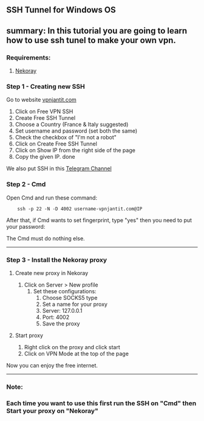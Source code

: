 ## SSH Tunnel for Windows OS

summary:
    In this tutorial you are going to learn how to use ssh tunel to make your own vpn.    
---

### Requirements:

1. <a href="https://github.com/MatsuriDayo/nekoray/releases/download/2.3/nekoray-2.3-2022-11-09-windows64.zip">Nekoray</a>

### Step 1 - Creating new SSH
Go to website [vpnjantit.com](https://vpanjantit.com)
1. Click on Free VPN SSH
2. Create Free SSH Tunnel
3. Choose a Country (France & Italy suggested)
4. Set username and password (set both the same)
5. Check the checkbox of "I'm not a robot"
6. Click on Create Free SSH Tunnel
7. Click on Show IP from the right side of the page
8. Copy the given IP.
done

We also put SSH in this <a href="https://t.me/onlysshproxy">Telegram Channel</a>

### Step 2 - Cmd
Open Cmd and run these command:

```text
    ssh -p 22 -N -D 4002 username-vpnjantit.com@IP
```

After that, if Cmd wants to set fingerprint, type "yes" then you need to put your password:

The Cmd must do nothing else.

---
### Step 3 - Install the Nekoray proxy

1. Create new proxy in Nekoray
   1. Click on Server > New profile
      1. Set these configurations:
         1. Choose SOCKS5 type
         2. Set a name for your proxy
         3. Server: 127.0.0.1
         4. Port: 4002
         5. Save the proxy

2. Start proxy
   1. Right click on the proxy and click start
   2. Click on VPN Mode at the top of the page

Now you can enjoy the free internet.

---
### Note:
### Each time you want to use this first run the SSH on "Cmd" then Start your proxy on "Nekoray"

